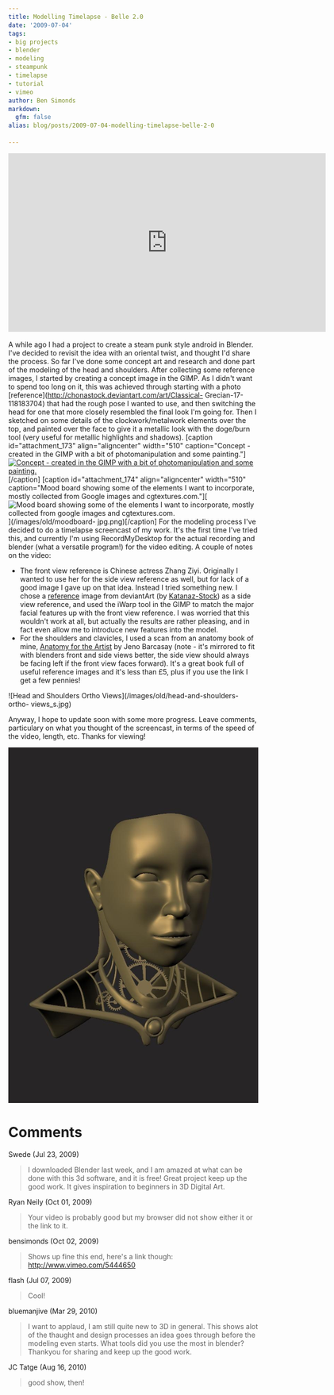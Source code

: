 ```yaml
---
title: Modelling Timelapse - Belle 2.0
date: '2009-07-04'
tags:
- big projects
- blender
- modeling
- steampunk
- timelapse
- tutorial
- vimeo
author: Ben Simonds
markdown:
  gfm: false
alias: blog/posts/2009-07-04-modelling-timelapse-belle-2-0

---
```




<iframe title="vimeo-player" src="https://player.vimeo.com/video/5444650" width="640" height="360" frameborder="0" allowfullscreen></iframe>

 A while ago I had a project to create a steam punk style
android in Blender. I've decided to revisit the idea with an oriental twist,
and thought I'd share the process. So far I've done some concept art and
research and done part of the modeling of the head and shoulders. After
collecting some reference images, I started by creating a concept image in the
GIMP. As I didn't want to spend too long on it, this was achieved through
starting with a photo
[reference](http://chonastock.deviantart.com/art/Classical-
Grecian-17-118183704) that had the rough pose I wanted to use, and then
switching the head for one that more closely resembled the final look I'm
going for. Then I sketched on some details of the clockwork/metalwork elements
over the top, and painted over the face to give it a metallic look with the
doge/burn tool (very useful for metallic highlights and shadows). [caption
id="attachment_173" align="aligncenter" width="510" caption="Concept - created
in the GIMP with a bit of photomanipulation and some painting."][![Concept -
created in the GIMP with a bit of photomanipulation and some
painting.](/images/old/concept1.jpg)](/images/old/concept1.jpg)[/caption]
[caption id="attachment_174" align="aligncenter" width="510" caption="Mood
board showing some of the elements I want to incorporate, mostly collected
from Google images and cgtextures.com."][![Mood board showing some of the
elements I want to incorporate, mostly collected from google images and
cgtextures.com.](/images/old/moodboard-jpg.png)](/images/old/moodboard-
jpg.png)[/caption] For the modeling process I've decided to do a timelapse
screencast of my work. It's the first time I've tried this, and currently I'm
using RecordMyDesktop for the actual recording and blender (what a versatile
program!) for the video editing. A couple of notes on the video:

  * The front view reference is Chinese actress Zhang Ziyi. Originally I wanted to use her for the side view reference as well, but for lack of a good image I gave up on that idea. Instead I tried something new. I chose a [reference](http://katanaz-stock.deviantart.com/art/Female-Stock-71-82237989) image from deviantArt (by [Katanaz-Stock](http://katanaz-stock.deviantart.com/)) as a side view reference, and used the iWarp tool in the GIMP to match the major facial features up with the front view reference. I was worried that this wouldn't work at all, but actually the results are rather pleasing, and in fact even allow me to introduce new features into the model.
  * For the shoulders and clavicles, I used a scan from an anatomy book of mine, [Anatomy for the Artist](http://www.amazon.co.uk/gp/product/0316030244?ie=UTF8&tag=bensim3dpor-21&linkCode=as2&camp=1634&creative=6738&creativeASIN=0316030244) by Jeno Barcasay (note - it's mirrored to fit with blenders front and side views better, the side view should always be facing left if the front view faces forward). It's a great book full of useful reference images and it's less than £5, plus if you use the link I get a few pennies!

![Head and Shoulders Ortho Views](/images/old/head-and-shoulders-ortho-
views_s.jpg)

Anyway, I hope to update soon with some more progress. Leave comments,
particulary on what you thought of the screencast, in terms of the speed of
the video, length, etc. Thanks for viewing!


[![WIP1](/images/old/wip1.jpg)](/images/old/wip1.jpg)








# Comments


Swede (Jul 23, 2009)
> I downloaded Blender last week, and I am amazed at what can be done with this 3d software, and it is free!  Great project keep up the good work.  It gives inspiration to beginners in 3D Digital Art.

Ryan Neily (Oct 01, 2009)
> Your video is probably good but my browser did not show either it or the link to it.

bensimonds (Oct 02, 2009)
> Shows up fine this end, here's a link though: http://www.vimeo.com/5444650

flash (Jul 07, 2009)
> Cool!

bluemanjive (Mar 29, 2010)
> I want to applaud, I am still quite new to 3D in general. This shows alot of the thaught and design processes an idea goes through before the modeling even starts. What tools did you use the most in blender?
> Thankyou for sharing and keep up the good work.

JC Tatge (Aug 16, 2010)
> good show, then!
